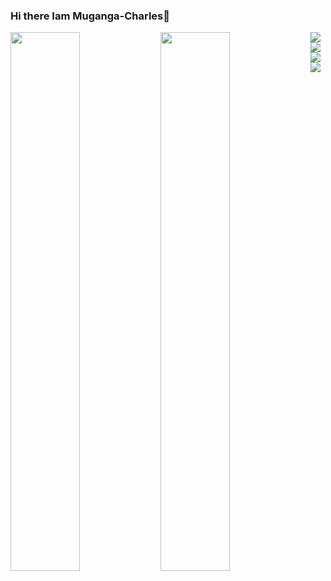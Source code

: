 ### Hi there Iam Muganga-Charles👋

<img  align="Left" width="47%" src="https://github-readme-stats.vercel.app/api?username=muganga-charles&show_icons=true&theme=radical">
<img align="Left" width="47%" src="https://github-readme-stats.vercel.app/api/top-langs/?username=muganga-charles&layout=compact)](https://github.com/anuraghazra/github-readme-stats">
<!-- <img align="Left" width="47%" src="https://github-readme-stats.vercel.app/api/top-langs/?username=muganga-charles&layout=compact)](https://github.com/anuraghazra/github-readme-stats"> -->
<!--  <img  alt="Nodejs"src="https://img.shields.io/badge/node.js-6DA55F?style=for-the-badge&logo=node.js&logoColor=white"> -->
 <img  align="Left"src="https://img.shields.io/badge/java-%23ED8B00.svg?style=for-the-badge&logo=java&logoColor=white">
<!--  <img  align="Left"src="https://img.shields.io/badge/javascript-%23323330.svg?style=for-the-badge&logo=javascript&logoColor=%23F7DF1E"> -->
 <img   align="Left"src="https://img.shields.io/badge/python-3670A0?style=for-the-badge&logo=python&logoColor=ffdd54">
<!--  <img src="https://img.shields.io/badge/mysql-%2300f.svg?style=for-the-badge&logo=mysql&logoColor=white"> -->
 <img   align="Left"src="https://img.shields.io/badge/css3-%231572B6.svg?style=for-the-badge&logo=css3&logoColor=white">
 <img  align="Left" src="https://img.shields.io/badge/html5-%23E34F26.svg?style=for-the-badge&logo=html5&logoColor=white"
<!-- <!--
**muganga-charles/muganga-charles** is a ✨ _special_ ✨ repository because its `README.md` (this file) appears on your GitHub profile.
 -->
<!-- Here are some ideas to get you started:

- 🔭 I’m currently working on ...
- 🌱 I’m currently learning ...
- 👯 I’m looking to collaborate on ...
- 🤔 I’m looking for help with ...
- 💬 Ask me about ...
- 📫 How to reach me: ...
- 😄 Pronouns: ...
- ⚡ Fun fact: ...
-->
 -->
